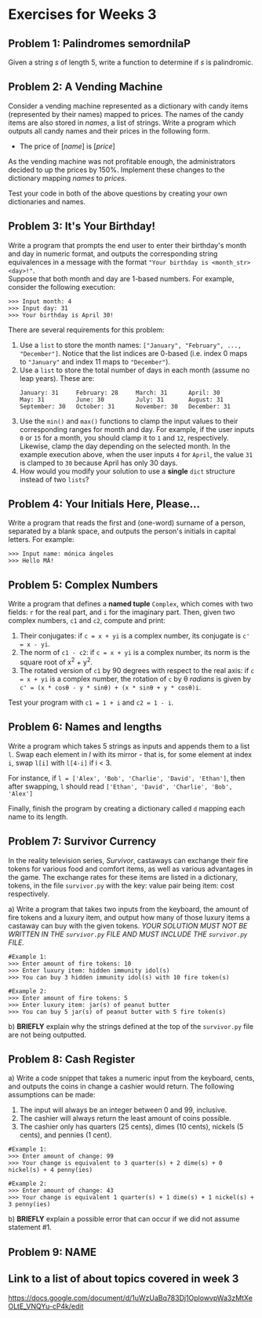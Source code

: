 # Exercises for Weeks 3

## Problem 1: Palindromes semordnilaP

Given a string *s* of length 5, write a function to determine if *s* is palindromic. 

## Problem 2: A Vending Machine

Consider a vending machine represented as a dictionary with candy items (represented by their names)
mapped to prices. The names of the candy items are also stored in *names*, a list of strings. 
Write a program which outputs all candy names and their prices in the following form. 

* The price of [*name*] is [*price*]

As the vending machine was not profitable enough, the administrators decided to up the prices
by 150%. Implement these changes to the dictionary mapping *names* to *prices*.

Test your code in both of the above questions by creating your own dictionaries and names.


## Problem 3: It's Your Birthday!

Write a program that prompts the end user to enter their birthday's month and day in numeric format, and outputs
the corresponding string equivalences in a message with the format `"Your birthday is <month_str> <day>!"`.  
Suppose that both month and day are 1-based
numbers.  For example, consider the following execution:

```
>>> Input month: 4
>>> Input day: 31
>>> Your birthday is April 30!
```

There are several requirements for this problem:
1. Use a `list` to store the month names: `["January", "February", ..., "December"]`.  Notice that the list indices
are 0-based (i.e. index 0 maps to `"January"` and index 11 maps to `"December"`).
2. Use a `list` to store the total number of days in each month (assume no leap years).  These are:
    ```
    January: 31     February: 28     March: 31      April: 30     
    May: 31         June: 30         July: 31       August: 31      
    September: 30   October: 31      November: 30   December: 31
    ```
3. Use the `min()` and `max()` functions to clamp the input values to their corresponding ranges for month and day.
For example, if the user inputs `0` or `15` for a month, you should clamp it to `1` and `12`, respectively.
Likewise, clamp the day depending on the selected month.  In the example execution above, when the user inputs `4`
for `April`, the value `31` is clamped to `30` because April has only 30 days.
4. How would you modify your solution to use a **single** `dict` structure instead of two `lists`?

## Problem 4: Your Initials Here, Please...

Write a program that reads the first and (one-word) surname of a person, separated by a blank space, and
outputs the person's initials in capital letters.  For example:

```
>>> Input name: mónica ángeles
>>> Hello MÁ!
``` 

## Problem 5: Complex Numbers

Write a program that defines a **named tuple** `Complex`, which comes with two fields: `r` for the real part, and
`i` for the imaginary part.  Then, given two complex numbers, `c1` and `c2`, compute and print:
1. Their conjugates: if `c = x + yi` is a complex number, its conjugate is `c' = x - yi`.
2. The norm of `c1 - c2`: if `c = x + yi` is a complex number, its norm is the square root of x<sup>2</sup> +
y<sup>2</sup>.
3. The rotated version of `c1` by 90 degrees with respect to the real axis: if `c = x + yi` is a complex number, 
the rotation of `c` by θ *radians* is given by `c' = (x * cosθ - y * sinθ) + (x * sinθ + y * cosθ)i`. 

Test your program with `c1 = 1 + i` and `c2 = 1 - i`.

## Problem 6: Names and lengths

Write a program which takes 5 strings as inputs and appends them to a list `l`. 
Swap each element in *l* with its mirror - that is, for some element at index `i`, swap `l[i]` with `l[4-i]` if i < 3.

For instance, if `l = ['Alex', 'Bob', 'Charlie', 'David', 'Ethan']`, then after swapping, `l` should read
`['Ethan', 'David', 'Charlie', 'Bob', 'Alex']`

Finally, finish the program by creating a dictionary called `d` mapping each name to its length.

## Problem 7: Survivor Currency
In the reality television series, *Survivor*, castaways can exchange their fire tokens for various food and comfort items, as well as various advantages in the game. The exchange rates for these items are listed in a dictionary, tokens, in the file `survivor.py` with the key: value pair being item: cost respectively. 

a) Write a program that takes two inputs from the keyboard, the amount of fire tokens and a luxury item, and output how many of those luxury items a castaway can buy with the given tokens. *YOUR SOLUTION MUST NOT BE WRITTEN IN THE `survivor.py` FILE AND MUST INCLUDE THE `survivor.py` FILE.*

```
#Example 1: 
>>> Enter amount of fire tokens: 10
>>> Enter luxury item: hidden immunity idol(s)
>>> You can buy 3 hidden immunity idol(s) with 10 fire token(s)
```

```
#Example 2: 
>>> Enter amount of fire tokens: 5
>>> Enter luxury item: jar(s) of peanut butter
>>> You can buy 5 jar(s) of peanut butter with 5 fire token(s)
```

b) **BRIEFLY** explain why the strings defined at the top of the `survivor.py` file are not being outputted.

## Problem 8: Cash Register
a) Write a code snippet that takes a numeric input from the keyboard, cents, and outputs the coins in change a cashier would return. The following assumptions can be made:
1. The input will always be an integer between 0 and 99, inclusive.
2. The cashier will always return the least amount of coins possible.
3. The cashier only has quarters (25 cents), dimes (10 cents), nickels (5 cents), and pennies (1 cent).

```
#Example 1: 
>>> Enter amount of change: 99
>>> Your change is equivalent to 3 quarter(s) + 2 dime(s) + 0 nickel(s) + 4 penny(ies)
```

```
#Example 2: 
>>> Enter amount of change: 43
>>> Your change is equivalent 1 quarter(s) + 1 dime(s) + 1 nickel(s) + 3 penny(ies)
```

b) **BRIEFLY** explain a possible error that can occur if we did not assume statement #1. 

## Problem 9: NAME

## Link to a list of about topics covered in week 3
https://docs.google.com/document/d/1uWzUaBq783Dj1OplowvpWa3zMtXeOLtE_VNQYu-cP4k/edit
